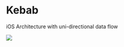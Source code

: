 # Kebab
iOS Architecture with uni-directional data flow

![](https://photos-1.dropbox.com/t/2/AACS7JwXkcYX9_4zPLro6EmRHxCz2p6245v1U7r_4inuUA/12/27395116/png/32x32/1/_/1/2/Kebab_Architecture.png/EJb6zxQY7OEFIAIoAg/tvOwD_Y6SUlNfDq7OGpukbLSS4tjoDkm5tKBvmQxhfA?size=2048x1536&size_mode=3)

